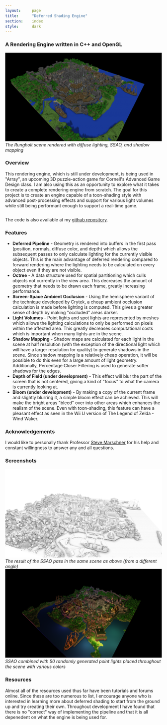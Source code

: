 ```yaml
---
layout:     page
title:      "Deferred Shading Engine"
section:	index
style:		dark
---
```


### A Rendering Engine written in C++ and OpenGL

![The Rungholt scene rendered with simple diffuse lighting and SSAO](../images/deferred.png)
*The Rungholt scene rendered with diffuse lighting, SSAO, and shadow mapping*

### Overview ###
This rendering engine, which is still under development, is being used in "Array", an upcoming 3D puzzle-action game for Cornell's Advanced Game Design class. I am also using this as an opportunity to explore what it takes to create a complete rendering engine from scratch. The goal for this project is to create an engine capable of a toon-shading style with advanced post-processing effects and support for various light volumes while still being performant enough to support a real-time game.

<pre></pre>
The code is also available at my [github repository](https://github.com/JAGJ10/DeferredRenderer).

### Features ###
- **Deferred Pipeline** - Geometry is rendered into buffers in the first pass (position, normals, diffuse color, and depth) which allows the subsequent passes to only calculate lighting for the currently visible objects. This is the main advantage of deferred rendering compared to forward rendering where the lighting needs to be calculated on every object even if they are not visible.
- **Octree** - A data structure used for spatial partitioning which culls objects not currently in the view area. This decreases the amount of geometry that needs to be drawn each frame, greatly increasing performance.
- **Screen-Space Ambient Occlusion** - Using the hemisphere variant of the technique developed by Crytek, a cheap ambient occlusion calculation is made before lighting is computed. This gives a greater sense of depth by making "occluded" areas darker.
- **Light Volumes** - Point lights and spot lights are represented by meshes which allows the lighting calculations to only be performed on pixels within the affected area. This greatly decreases computational costs which is important when many lights are in the scene.
- **Shadow Mapping** - Shadow maps are calculated for each light in the scene at half resolution (with the exception of the directional light which will have a larger resolution for quality) to generate shadows in the scene. Since shadow mapping is a relatively cheap operation, it will be possible to do this even for a large amount of light geometry. Additionally, Percentage Closer Filtering is used to generate softer shadows for the edges.
- **Depth of Field (under development)** - This effect will blur the part of the screen that is not centered, giving a kind of "focus" to what the camera is currently looking at.
- **Bloom (under development)** - By making a copy of the current frame and slightly blurring it, a simple bloom effect can be achieved. This will make the bright areas "bleed" over into other areas which enhances the realism of the scene. Even with toon-shading, this feature can have a pleasant effect as seen in the Wii U version of The Legend of Zelda - Wind Waker.

### Acknowledgements ###
I would like to personally thank Professor [Steve Marschner](http://www.cs.cornell.edu/~srm/) for his help and constant willingness to answer any and all questions.

### Screenshots ###
![The Rungholt scene rendered with simple diffuse lighting and SSAO](../images/ssao.png)
*The result of the SSAO pass in the same scene as above (from a different angle)*
![The Rungholt scene rendered with simple diffuse lighting and SSAO](../images/deferred2.png)
*SSAO combined with 50 randomly generated point lights placed throughout the scene with various colors*

### Resources ###
Almost all of the resources used thus far have been tutorials and forums online. Since these are too numerous to list, I encourage anyone who is interested in learning more about deferred shading to start from the ground up and try creating their own. Throughout development I have found that there is no "correct" way of implementing the pipeline and that it is all depenedent on what the engine is being used for.